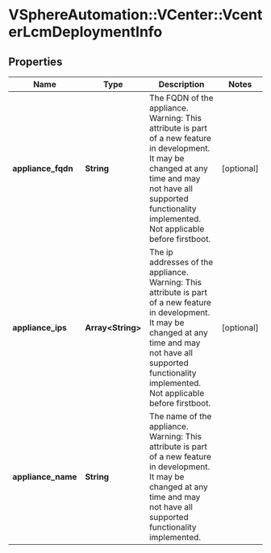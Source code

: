 # VSphereAutomation::VCenter::VcenterLcmDeploymentInfo

## Properties
Name | Type | Description | Notes
------------ | ------------- | ------------- | -------------
**appliance_fqdn** | **String** | The FQDN of the appliance. Warning: This attribute is part of a new feature in development. It may be changed at any time and may not have all supported functionality implemented. Not applicable before firstboot. | [optional] 
**appliance_ips** | **Array&lt;String&gt;** | The ip addresses of the appliance. Warning: This attribute is part of a new feature in development. It may be changed at any time and may not have all supported functionality implemented. Not applicable before firstboot. | [optional] 
**appliance_name** | **String** | The name of the appliance. Warning: This attribute is part of a new feature in development. It may be changed at any time and may not have all supported functionality implemented. | 


